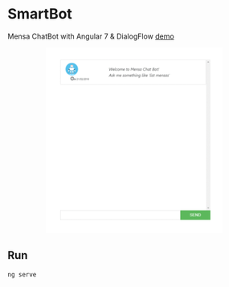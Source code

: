# SmartBot

Mensa ChatBot with Angular 7 & DialogFlow [demo](http://mensabot.tk)

<p align="center">
  <img src="screenshot.gif" width="70%"/>
</p>

## Run

```
ng serve
```




